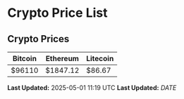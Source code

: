# Crypto Price List

## Crypto Prices
| Bitcoin | Ethereum | Litecoin |
| ------- | -------- | -------- |
| $96110 | $1847.12 | $86.67 |
**Last Updated:** 2025-05-01 11:19 UTC
**Last Updated:** $DATE$
